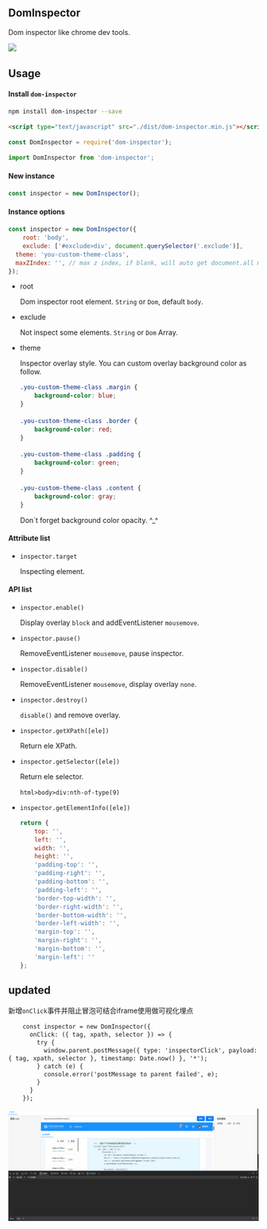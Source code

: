DomInspector
--------------------------------

Dom inspector like chrome dev tools.

![](https://s10.mogucdn.com/mlcdn/c45406/180622_884j6ci4c4j747e3j3eihiilbif43_736x472.gif)

## Usage

#### Install `dom-inspector`

```bash
npm install dom-inspector --save
```

```html
<script type="text/javascript" src="./dist/dom-inspector.min.js"></script>
```

```js
const DomInspector = require('dom-inspector');
```

```js
import DomInspector from 'dom-inspector';
```

#### New instance

```js
const inspector = new DomInspector();
```

#### Instance options

```js
const inspector = new DomInspector({
	root: 'body',
	exclude: ['#exclude>div', document.querySelector('.exclude')],
  theme: 'you-custom-theme-class',
  maxZIndex: '', // max z index, if blank, will auto get document.all max z index
});
```

* root

	Dom inspector root element. `String` or `Dom`, default `body`.

* exclude

	Not inspect some elements. `String` or `Dom` Array.

* theme

	Inspector overlay style. You can custom overlay background color as follow.

	```css
	.you-custom-theme-class .margin {
		background-color: blue;
	}

	.you-custom-theme-class .border {
		background-color: red;
	}

	.you-custom-theme-class .padding {
		background-color: green;
	}

	.you-custom-theme-class .content {
		background-color: gray;
	}

	```

	Don`t forget background color opacity. ^_^

#### Attribute list

* `inspector.target`

	Inspecting element.

#### API list

* `inspector.enable()`

	Display overlay `block` and addEventListener `mousemove`.

* `inspector.pause()`

	RemoveEventListener `mousemove`, pause inspector.

* `inspector.disable()`

	RemoveEventListener `mousemove`, display overlay `none`.

* `inspector.destroy()`

	`disable()` and remove overlay.

* `inspector.getXPath([ele])`

	Return ele XPath.

* `inspector.getSelector([ele])`

	Return ele selector.
	
	`html>body>div:nth-of-type(9)`

* `inspector.getElementInfo([ele])`

	```js
	return {
		top: '',
		left: '',
		width: '',
		height: '',
		'padding-top': '',
		'padding-right': '',
		'padding-bottom': '',
		'padding-left': '',
		'border-top-width': '',
		'border-right-width': '',
		'border-bottom-width': '',
		'border-left-width': '',
		'margin-top': '',
		'margin-right': '',
		'margin-bottom': '',
		'margin-left': ''
	};
	```

## updated

新增`onClick`事件并阻止冒泡可结合iframe使用做可视化埋点

```
    const inspector = new DomInspector({
      onClick: ({ tag, xpath, selector }) => {
        try {
          window.parent.postMessage({ type: 'inspectorClick', payload: { tag, xpath, selector }, timestamp: Date.now() }, '*');
        } catch (e) {
          console.error('postMessage to parent failed', e);
        }
      }
    });
```

![](./demo.gif)